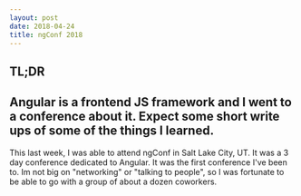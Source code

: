 ```yaml
---
layout: post
date: 2018-04-24
title: ngConf 2018
---
```

## TL;DR
Angular is a frontend JS framework and I went to a conference about it. Expect some short write ups of some of the things I learned. 
----
This last week, I was able to attend ngConf in Salt Lake City, UT. It was a 3 day conference dedicated to Angular. It was the first conference I've been to. Im not big on "networking" or "talking to people", so I was fortunate to be able to go with a group of about a dozen coworkers.